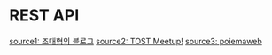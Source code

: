# REST API

[source1: 조대협의 블로그](https://bcho.tistory.com/953)
[source2: TOST Meetup!](https://meetup.toast.com/posts/92)
[source3: poiemaweb](https://poiemaweb.com/js-rest-api)
